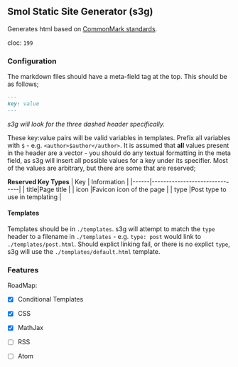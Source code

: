 Smol Static Site Generator (s3g)
----
Generates html based on [CommonMark standards](https://spec.commonmark.org/0.30).

cloc: `199`

### Configuration
The markdown files should have a meta-field tag at the top. This should be as follows;

```md
---
key: value
---
```
*s3g will look for the three dashed header specifically.*

These key:value pairs will be valid variables in templates. Prefix all variables with `$` - e.g. `<author>$author</author>`. It is assumed that **all** values present in the header are a vector - you should do any textual formatting in the meta field, as s3g will insert all possible values for a key under its specifier. Most of the values are arbitrary, but there are some that are reserved;

**Reserved Key Types**
| Key  | Information                   |
|------|-------------------------------|
| title|Page title                     |
| icon |Favicon icon of the page       |
| type |Post type to use in templating |

#### Templates
Templates should be in `./templates`. s3g will attempt to match the `type` header to a filename in `./templates` - e.g. `type: post` would link to `./templates/post.html`. Should explict linking fail, or there is no explict `type`, s3g will use the `./templates/default.html` template.

### Features
RoadMap:
 - [x] Conditional Templates
 - [x] CSS
 - [x] MathJax
 - [ ] RSS
 - [ ] Atom

